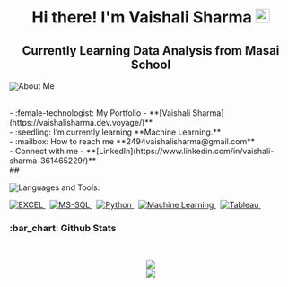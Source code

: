 <h1 align="center">Hi there! I'm Vaishali Sharma <img src="https://media.giphy.com/media/hvRJCLFzcasrR4ia7z/giphy.gif" width="25px"> </h1>
<h2 align="center">Currently Learning Data Analysis from Masai School </h2>
<p style="display:flex; align-items: center"> 
<img src="https://img.icons8.com/color/48/000000/user-female-circle--v2.png"/> About Me </p>
<br/>
- :female-technologist: My Portfolio - **[Vaishali Sharma](https://vaishalisharma.dev.voyage/)**
<br/>
- :seedling: I’m currently learning **Machine Learning.**
<br/>
- :mailbox: How to reach me **2494vaishalisharma@gmail.com**
<br/>
- Connect with me - **[LinkedIn](https://www.linkedin.com/in/vaishali-sharma-361465229/)**
<br/>
## <p style="display:flex; align-items: center"> <img src="https://img.icons8.com/color/48/000000/source-code.png"/> Languages and Tools:</p>
<p>
   <a href="#"> <img src="https://img.shields.io/badge/EXCEL-orange?style=for-the-badge&labelColor=black&logo=Excel&logoColor=orange" alt="EXCEL"/> </a> &nbsp;
   <a href="#"> <img src="https://img.shields.io/badge/MS-SQL-blue?style=for-the-badge&labelColor=black&logo=SQL&logoColor=blue" alt="MS-SQL"/> </a> &nbsp;
   <a href="#"> <img src="https://img.shields.io/badge/-Python-F0DB4F?style=for-the-badge&labelColor=black&logo=Python&logoColor=F0DB4F" alt="Python"/> </a> &nbsp;
   <a href="#"> <img src="https://img.shields.io/badge/Machine Learning-00C7B7?style=for-the-badge&labelColor=black&logo=Machine Learning&logoColor=white" alt="Machine Learning"/> </a> &nbsp;
   <a href="#"> <img src="https://img.shields.io/badge/Tableau-14354C?style=for-the-badge&labelColor=black&logo=Tableau&logoColor=white" alt="Tableau"/> </a> &nbsp;
</p>
<h3>:bar_chart: Github Stats</h3>
<br/>
<p align="center">
   <img align="center"  src="https://github-readme-streak-stats.herokuapp.com/?user=VaishaliSharma011&theme=dark" /> <br \>
   <img align="center" src="https://github-readme-stats.vercel.app/api?username=VaishaliSharma011&show_icons=true&locale=en&theme=dark"/>
</p>
